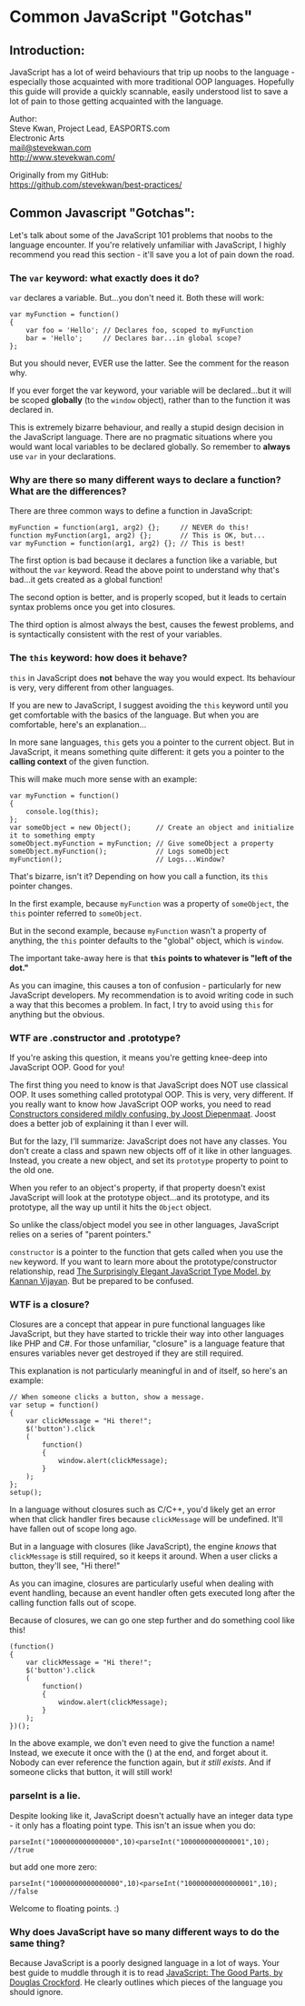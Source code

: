 # Common JavaScript "Gotchas"

## Introduction:

JavaScript has a lot of weird behaviours that trip up noobs to the language - especially those acquainted with more traditional OOP languages.  Hopefully this guide will provide a quickly scannable, easily understood list to save a lot of pain to those getting acquainted with the language.

Author:  
Steve Kwan, Project Lead, EASPORTS.com  
Electronic Arts  
<mail@stevekwan.com>  
<http://www.stevekwan.com/>

Originally from my GitHub:  
<https://github.com/stevekwan/best-practices/>

## Common Javascript "Gotchas":

Let's talk about some of the JavaScript 101 problems that noobs to the language encounter.  If you're relatively unfamiliar with JavaScript, I highly recommend you read this section - it'll save you a lot of pain down the road.

### The `var` keyword: what exactly does it do?
`var` declares a variable.  But...you don't need it.  Both these will work:

    var myFunction = function()
    {
        var foo = 'Hello'; // Declares foo, scoped to myFunction
        bar = 'Hello';     // Declares bar...in global scope?
    };

But you should never, EVER use the latter.  See the comment for the reason why.

If you ever forget the var keyword, your variable will be declared...but it will be scoped __globally__ (to the `window` object), rather than to the function it was declared in.

This is extremely bizarre behaviour, and really a stupid design decision in the JavaScript language.  There are no pragmatic situations where you would want local variables to be declared globally.  So remember to __always__ use `var` in your declarations.

### Why are there so many different ways to declare a function?  What are the differences?
There are three common ways to define a function in JavaScript:

    myFunction = function(arg1, arg2) {};     // NEVER do this!
    function myFunction(arg1, arg2) {};       // This is OK, but...
    var myFunction = function(arg1, arg2) {}; // This is best!

The first option is bad because it declares a function like a variable, but without the `var` keyword.  Read the above point to understand why that's bad...it gets created as a global function!

The second option is better, and is properly scoped, but it leads to certain syntax problems once you get into closures.

The third option is almost always the best, causes the fewest problems, and is syntactically consistent with the rest of your variables.

### The `this` keyword: how does it behave?
`this` in JavaScript does __not__ behave the way you would expect.  Its behaviour is very, very different from other languages.

If you are new to JavaScript, I suggest avoiding the `this` keyword until you get comfortable with the basics of the language.  But when you are comfortable, here's an explanation...

In more sane languages, `this` gets you a pointer to the current object.  But in JavaScript, it means something quite different: it gets you a pointer to the __calling context__ of the given function.

This will make much more sense with an example:

    var myFunction = function()
    {
        console.log(this);
    };
    var someObject = new Object();      // Create an object and initialize it to something empty
    someObject.myFunction = myFunction; // Give someObject a property
    someObject.myFunction();            // Logs someObject
    myFunction();                       // Logs...Window?

That's bizarre, isn't it?  Depending on how you call a function, its `this` pointer changes.

In the first example, because `myFunction` was a property of `someObject`, the `this` pointer referred to `someObject`.

But in the second example, because `myFunction` wasn't a property of anything, the `this` pointer defaults to the "global" object, which is `window`.

The important take-away here is that __`this` points to whatever is "left of the dot."__

As you can imagine, this causes a ton of confusion - particularly for new JavaScript developers.  My recommendation is to avoid writing code in such a way that this becomes a problem.  In fact, I try to avoid using `this` for anything but the obvious.

### WTF are .constructor and .prototype?

If you're asking this question, it means you're getting knee-deep into JavaScript OOP.  Good for you!

The first thing you need to know is that JavaScript does NOT use classical OOP.  It uses something called prototypal OOP.  This is very, very different.  If you really want to know how JavaScript OOP works, you need to read [Constructors considered mildly confusing, by Joost Diepenmaat][constructors-confusing].  Joost does a better job of explaining it than I ever will.

But for the lazy, I'll summarize: JavaScript does not have any classes.  You don't create a class and spawn new objects off of it like in other languages.  Instead, you create a new object, and set its `prototype` property to point to the old one.

When you refer to an object's property, if that property doesn't exist JavaScript will look at the prototype object...and its prototype, and its prototype, all the way up until it hits the `Object` object.

So unlike the class/object model you see in other languages, JavaScript relies on a series of "parent pointers."

`constructor` is a pointer to the function that gets called when you use the `new` keyword.  If you want to learn more about the prototype/constructor relationship, read [The Surprisingly Elegant JavaScript Type Model, by Kannan Vijayan][javascript-type].  But be prepared to be confused.

### WTF is a closure?
Closures are a concept that appear in pure functional languages like JavaScript, but they have started to trickle their way into other languages like PHP and C#.  For those unfamiliar, "closure" is a language feature that ensures variables never get destroyed if they are still required.

This explanation is not particularly meaningful in and of itself, so here's an example:

    // When someone clicks a button, show a message.
    var setup = function()
    {
        var clickMessage = "Hi there!";
        $('button').click
        (
            function()
            {
                window.alert(clickMessage);
            }
        );
    };
    setup();

In a language without closures such as C/C++, you'd likely get an error when that click handler fires because `clickMessage` will be undefined.  It'll have fallen out of scope long ago.

But in a language with closures (like JavaScript), the engine _knows_ that `clickMessage` is still required, so it keeps it around.  When a user clicks a button, they'll see, "Hi there!"

As you can imagine, closures are particularly useful when dealing with event handling, because an event handler often gets executed long after the calling function falls out of scope.

Because of closures, we can go one step further and do something cool like this!

    (function()
    {
        var clickMessage = "Hi there!";
        $('button').click
        (
            function()
            {
                window.alert(clickMessage);
            }
        );
    })();

In the above example, we don't even need to give the function a name!  Instead, we execute it once with the () at the end, and forget about it.  Nobody can ever reference the function again, but _it still exists_.  And if someone clicks that button, it will still work!

### parseInt is a lie.
Despite looking like it, JavaScript doesn't actually have an integer data type - it only has a floating point type.  This isn't an issue when you do:

    parseInt("1000000000000000",10)<parseInt("1000000000000001",10); //true

but add one more zero:

    parseInt("10000000000000000",10)<parseInt("10000000000000001",10); //false

Welcome to floating points.  :)

### Why does JavaScript have so many different ways to do the same thing?
Because JavaScript is a poorly designed language in a lot of ways.  Your best guide to muddle through it is to read [JavaScript: The Good Parts, by Douglas Crockford][good-parts].  He clearly outlines which pieces of the language you should ignore.

<!--
Break into DOM vs straight-up JS?
### How do I create a class?  How do I create public/private members? (should provide an experiement)
### How do I do inheritance? Overwriting automatically-created prototype object (should provide an experiement)
### WTF is \_\_proto\_\_?  (Chrome Inspector)  How is it different from prototype?
### What are the differences between ready(), load(), and inline JavaScript?
### What are the differences between bind(), delegate(), live(), and on()?
### My function is always returning null, even though I'm providing a return value.  Why?
### Pushing console.log() into production
### JavaScript never executing because an error was thrown earlier
### I'm trying to select a DOM element and it's coming back as undefined, even though I know it's there.  Why?

JS optimizations:
### Reducing HTTP requests
### Minification
### Script tags in wrong place...one-pass. Script blocking? Ext sources
### excessive reflow
Do I even need to write this?  Has it not been handled better elsewhere?  Yahoo's guide is good.  Maybe I should just move the really important (and unique) ones into the best practices guide.
-->

[javascript-gotchas]: https://github.com/stevekwan/best-practices/blob/master/javascript/gotchas.md
[javascript-best-practices]: https://github.com/stevekwan/best-practices/blob/master/javascript/best-practices.md
[good-parts]: http://shop.oreilly.com/product/9780596517748.do
[constructors-confusing]: http://joost.zeekat.nl/constructors-considered-mildly-confusing.html
[jquery-api]: http://api.jquery.com/
[javascript-type]: http://vijayan.ca/blog/2012/02/21/javascript-type-model/
[partial-application]: http://benalman.com/news/2012/09/partial-application-in-javascript/
[js-adolescence]: http://james.padolsey.com/javascript/js-adolescence/
[object-function-experiment]: https://github.com/stevekwan/experiments/blob/master/javascript/object-vs-function.html
[constructor-prototype-experiment]: https://github.com/stevekwan/experiments/blob/master/javascript/constructor-vs-prototype.html

